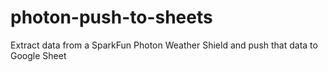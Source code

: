 # photon-push-to-sheets
Extract data from a SparkFun Photon Weather Shield and push that data to Google Sheet

